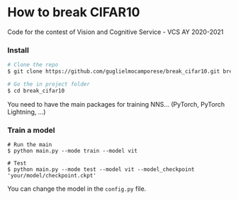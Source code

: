 # How to break CIFAR10

Code for the contest of Vision and Cognitive Service - VCS AY 2020-2021

### Install
```bash
# Clone the repo 
$ git clone https://github.com/guglielmocamporese/break_cifar10.git break_cifar10

# Go the in project folder
$ cd break_cifar10
```

You need to have the main packages for training NNS... (PyTorch, PyTorch Lightning, ...)

### Train a model
```
# Run the main
$ python main.py --mode train --model vit

# Test
$ python main.py --mode test --model vit --model_checkpoint 'your/model/checkpoint.ckpt'
```

You can change the model in the `config.py` file.

